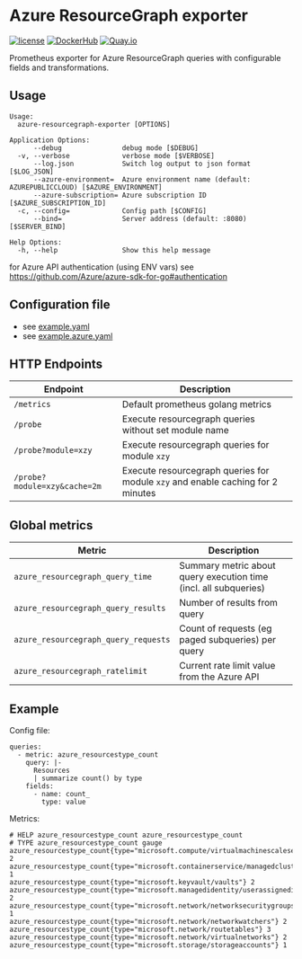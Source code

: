 Azure ResourceGraph exporter
============================

[![license](https://img.shields.io/github/license/webdevops/azure-resourcegraph-exporter.svg)](https://github.com/webdevops/azure-resourcegraph-exporter/blob/master/LICENSE)
[![DockerHub](https://img.shields.io/badge/DockerHub-webdevops%2Fazure--resourcegraph--exporter-blue)](https://hub.docker.com/r/webdevops/azure-resourcegraph-exporter/)
[![Quay.io](https://img.shields.io/badge/Quay.io-webdevops%2Fazure--resourcegraph--exporter-blue)](https://quay.io/repository/webdevops/azure-resourcegraph-exporter)

Prometheus exporter for Azure ResourceGraph queries with configurable fields and transformations.

Usage
-----

```
Usage:
  azure-resourcegraph-exporter [OPTIONS]

Application Options:
      --debug               debug mode [$DEBUG]
  -v, --verbose             verbose mode [$VERBOSE]
      --log.json            Switch log output to json format [$LOG_JSON]
      --azure-environment=  Azure environment name (default: AZUREPUBLICCLOUD) [$AZURE_ENVIRONMENT]
      --azure-subscription= Azure subscription ID [$AZURE_SUBSCRIPTION_ID]
  -c, --config=             Config path [$CONFIG]
      --bind=               Server address (default: :8080) [$SERVER_BIND]

Help Options:
  -h, --help                Show this help message
```

for Azure API authentication (using ENV vars) see https://github.com/Azure/azure-sdk-for-go#authentication

Configuration file
------------------

* see [example.yaml](example.yaml)
* see [example.azure.yaml](example.azure.yaml)

HTTP Endpoints
--------------

| Endpoint                       | Description                                                                         |
|--------------------------------|-------------------------------------------------------------------------------------|
| `/metrics`                     | Default prometheus golang metrics                                                   |
| `/probe`                       | Execute resourcegraph queries without set module name                               |
| `/probe?module=xzy`            | Execute resourcegraph queries for module `xzy`                                      |
| `/probe?module=xzy&cache=2m`   | Execute resourcegraph queries for module `xzy` and enable caching for 2 minutes     |

Global metrics
--------------

| Metric                               | Description                                                                    |
|--------------------------------------|--------------------------------------------------------------------------------|
| `azure_resourcegraph_query_time`     | Summary metric about query execution time (incl. all subqueries)               |
| `azure_resourcegraph_query_results`  | Number of results from query                                                   |
| `azure_resourcegraph_query_requests` | Count of requests (eg paged subqueries) per query                              |
| `azure_resourcegraph_ratelimit`      | Current rate limit value from the Azure API                                    |


Example
-------

Config file:
```
queries:
  - metric: azure_resourcestype_count
    query: |-
      Resources
      | summarize count() by type
    fields:
      - name: count_
        type: value

```

Metrics:
```
# HELP azure_resourcestype_count azure_resourcestype_count
# TYPE azure_resourcestype_count gauge
azure_resourcestype_count{type="microsoft.compute/virtualmachinescalesets"} 2
azure_resourcestype_count{type="microsoft.containerservice/managedclusters"} 1
azure_resourcestype_count{type="microsoft.keyvault/vaults"} 2
azure_resourcestype_count{type="microsoft.managedidentity/userassignedidentities"} 2
azure_resourcestype_count{type="microsoft.network/networksecuritygroups"} 1
azure_resourcestype_count{type="microsoft.network/networkwatchers"} 2
azure_resourcestype_count{type="microsoft.network/routetables"} 3
azure_resourcestype_count{type="microsoft.network/virtualnetworks"} 2
azure_resourcestype_count{type="microsoft.storage/storageaccounts"} 1
```
